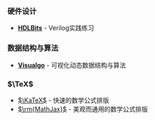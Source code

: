 ### 硬件设计

* **[HDLBits](https://hdlbits.01xz.net/wiki/Main_Page)** - Verilog实践练习

### 数据结构与算法

* **[Visualgo](https://visualgo.net/zh)** - 可视化动态数据结构与算法

### $\TeX$

* [$\KaTeX$](https://katex.org/) - 快速的数学公式排版
* [$\rm{MathJax}$](https://www.mathjax.org/) - 美观而通用的数学公式排版